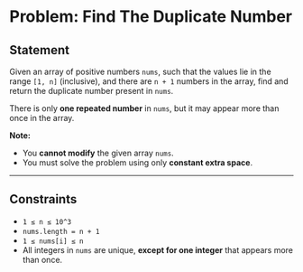 # Problem: Find The Duplicate Number

## Statement

Given an array of positive numbers `nums`, such that the values lie in the range `[1, n]` (inclusive), and there are `n + 1` numbers in the array, find and return the duplicate number present in `nums`.

There is only **one repeated number** in `nums`, but it may appear more than once in the array.

**Note:**

- You **cannot modify** the given array `nums`.
- You must solve the problem using only **constant extra space**.

---

## Constraints

- `1 ≤ n ≤ 10^3`
- `nums.length = n + 1`
- `1 ≤ nums[i] ≤ n`
- All integers in `nums` are unique, **except for one integer** that appears more than once.
